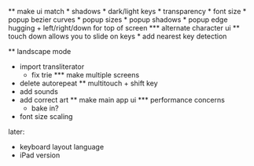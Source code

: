 ** make ui match
    * shadows
    * dark/light keys
    * transparency
    * font size
    * popup bezier curves
    * popup sizes
    * popup shadows
    * popup edge hugging + left/right/down for top of screen
*** alternate character ui
** touch down allows you to slide on keys
    * add nearest key detection

** landscape mode
* import transliterator
    * fix trie
*** make multiple screens
* delete autorepeat
** multitouch + shift key
* add sounds
* add correct art
** make main app ui
*** performance concerns
    * bake in?
* font size scaling

later:
* keyboard layout language
* iPad version